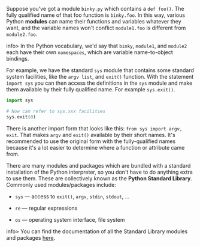 Suppose you've got a module `binky.py` which contains a `def foo()`. The fully qualified name of that foo function is `binky.foo`. In this way, various Python **modules** can name their functions and variables whatever they want, and the variable names won't conflict `module1.foo` is different from `module2.foo`. 

info> In the Python vocabulary, we'd say that `binky`, `module1`, and `module2` each have their own `namespaces`, which are variable name-to-object bindings.

For example, we have the standard `sys` module that contains some standard system facilities, like the `argv list`, and `exit()` function. With the statement `import sys` you can then access the definitions in the `sys` module and make them available by their fully qualified name. For example `sys.exit()`.

```python    
import sys

# Now can refer to sys.xxx facilities
sys.exit(0)
```    

There is another import form that looks like this: `from sys import argv, exit`. That makes `argv` and `exit()` available by their short names. It's recommended to use the original form with the fully-qualified names because it's a lot easier to determine where a function or attribute came from.

There are many modules and packages which are bundled with a standard installation of the Python interpreter, so you don't have to do anything extra to use them. These are collectively known as the **Python Standard Library**. Commonly used modules/packages include:

* `sys` — access to `exit()`, `argv`, `stdin`, `stdout`, ... 

* `re` — regular expressions 

* `os` — operating system interface, file system 

info> You can find the documentation of all the Standard Library modules and packages [here](https://docs.python.org/3/library/).
